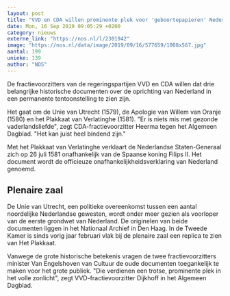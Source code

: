 ```yaml
---
layout: post
title: "VVD en CDA willen prominente plek voor 'geboortepapieren' Nederland"
date: Mon, 16 Sep 2019 09:05:29 +0200
category: nieuws
externe_link: "https://nos.nl/l/2301942"
image: "https://nos.nl/data/image/2019/09/16/577659/1008x567.jpg"
aantal: 199
unieke: 139
author: "NOS"
---
```


<p>De fractievoorzitters van de regeringspartijen VVD en CDA willen dat drie belangrijke historische documenten over de oprichting van Nederland in een permanente tentoonstelling te zien zijn.</p>
<p>Het gaat om de Unie van Utrecht (1579), de Apologie van Willem van Oranje (1580) en het Plakkaat van Verlatinghe (1581). "Er is niets mis met gezonde vaderlandsliefde", zegt CDA-fractievoorzitter Heerma tegen het Algemeen Dagblad. "Het kan juist heel bindend zijn."</p>
<p>Met het Plakkaat van Verlatinghe verklaart de Nederlandse Staten-Generaal zich op 26 juli 1581 onafhankelijk van de Spaanse koning Filips II. Het document wordt de officieuze onafhankelijkheidsverklaring van Nederland genoemd.</p>
<h2>Plenaire zaal</h2>
<p>De Unie van Utrecht, een politieke overeenkomst tussen een aantal noordelijke Nederlandse gewesten, wordt onder meer gezien als voorloper van de eerste grondwet van Nederland. De originelen van beide documenten liggen in het Nationaal Archief in Den Haag. In de Tweede Kamer is sinds vorig jaar februari vlak bij de plenaire zaal een replica te zien van Het Plakkaat.</p>
<p>Vanwege de grote historische betekenis vragen de twee fractievoorzitters minister Van Engelshoven van Cultuur de oude documenten toegankelijk te maken voor het grote publiek. "Die verdienen een trotse, prominente plek in het volle zonlicht", zegt VVD-fractievoorzitter Dijkhoff in het Algemeen Dagblad.</p>
